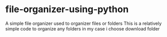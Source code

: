 # file-organizer-using-python
A simple file organizer used to organizer files or folders
This is a relatively simple code to organize any folders in my case i choose download folder

